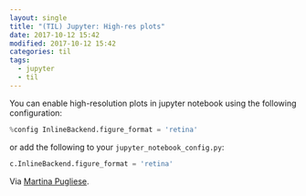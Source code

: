 ```yaml
---
layout: single
title: "(TIL) Jupyter: High-res plots"
date: 2017-10-12 15:42
modified: 2017-10-12 15:42
categories: til
tags:
  - jupyter
  - til
---
```


You can enable high-resolution plots in jupyter notebook using the following
configuration:

```python
%config InlineBackend.figure_format = 'retina'
```

or add the following to your `jupyter_notebook_config.py`:

```python
c.InlineBackend.figure_format = 'retina'
```

Via [Martina Pugliese](https://web.archive.org/web/20200915133315/https://martinapugliese.github.io/tech/jupyter-customise/).
